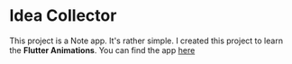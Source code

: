 # Idea Collector

This project is a Note app. It's rather simple. I created this project to learn the **Flutter Animations**. You can find the app [here](https://play.google.com/store/apps/details?id=com.iqsoft.ideacollector)
